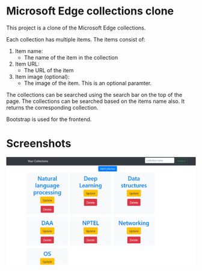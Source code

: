 # Microsoft Edge collections clone

This project is a clone of the Microsoft Edge collections.

Each collection has multiple items. The items consist of:
1. Item name:
    - The name of the item in the collection
2. Item URL:
    - The URL of the item
3. Item image (optional):
    - The image of the item. This is an optional paramter.

The collections can be searched using the search bar on the top of the page. The collections can be searched based on the items name also. It returns the corresponding collection.

Bootstrap is used for the frontend.

# Screenshots

![alt](./screenshots/homepage.JPG)










